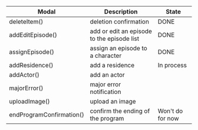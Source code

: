 | Modal                  | Description                                 | State            | 
|----------------------- | ------------------------------------------- | ---------------- |
deleteItem()             | deletion confirmation                       | DONE             |
addEditEpisode()         |  add or edit an episode to the episode list | DONE             |
assignEpisode()          | assign an episode to a character            | DONE             |
addResidence()           | add a residence                             | In process       |
addActor()               | add an actor                                |                  |
majorError()             | major error notification                    |                  |
uploadImage()            | upload an image                             |                  |
endProgramConfirmation() | confirm the ending of the program           | Won't do for now |
